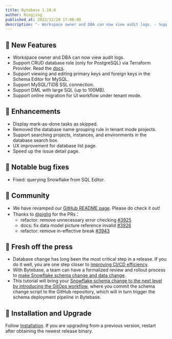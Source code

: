 ```yaml
---
title: Bytebase 1.10.0
author: Ningjing
published_at: 2022/12/29 17:00:00
description: "- Workspace owner and DBA can now view audit logs. - Support CRUD database role (only for PostgreSQL) via Terraform Provider. - Support viewing and editing primary keys and foreign keys in the Schema editor for MySQL. - Support MySQL/TiDB SSL connection."
---
```


## 🚀 New Features
- Workspace owner and DBA can now view audit logs.
- Support CRUD database role (only for PostgreSQL) via Terraform Provider. Read the [docs](https://registry.terraform.io/providers/bytebase/bytebase/latest/docs/resources/database_role).
- Support viewing and editing primary keys and foreign keys in the Schema Editor for MySQL.
- Support MySQL/TiDB SSL connection.
- Support DML with large SQL (up to 100MB).
- Support online migration for UI workflow under tenant mode.

## 🎄 Enhancements
- Display mark-as-done tasks as skipped.
- Removed the database name grouping rule in tenant mode projects.
- Support searching projects, instances, and environments in the database search box.
- UX improvement for database list page.
- Speed up the issue detail page.

## 🐞 Notable bug fixes
- Fixed: querying Snowflake from SQL Editor.

## 🎠 Community
- We have revamped our [GitHub README page](https://github.com/bytebase). Please do check it out!
- Thanks to [@piglig](https://github.com/piglig) for the PRs：
  - refactor: remove unnecessary error checking [#3925](https://github.com/bytebase/bytebase/pull/3925)
  - docs: fix data model picture reference invalid [#3926](https://github.com/bytebase/bytebase/pull/3926)
  - refactor: remove in-effective break [#3943](https://github.com/bytebase/bytebase/pull/3943)

## 📰 Fresh off the press
- Database change has long been the most critical step in a release. If you do it well, you are one step closer to [improving CI/CD efficiency](/blog/database-cicd-best-practice). 
- With Bytebase, a team can have a formalized review and rollout process to [make Snowflake schema change and data change](/docs/tutorials/beginner/database-change-management-with-snowflake).
- This tutorial will bring your [Snowflake schema change to the next level by introducing the GitOps workflow](/docs/tutorials/intermediate/database-change-management-with-snowflake-and-github), where you commit the schema change script to the GitHub repository, which will in turn trigger the schema deployment pipeline in Bytebase.
  
## 📕 Installation and Upgrade
Follow [Installation](/docs/get-started/install/overview). If you are upgrading from a previous version, restart after obtaining the newest release binary.